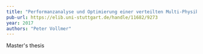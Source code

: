 ```yaml
---
title: "Performanzanalyse und Optimierung einer verteilten Multi-Physik Simulationssoftware"
pub-url: https://elib.uni-stuttgart.de/handle/11682/9273
year: 2017
authors: "Peter Vollmer"
---
```

Master's thesis
